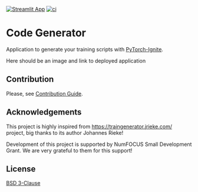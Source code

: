 [![Streamlit App][streamlit-img]][streamlit-url]
[![ci][gha-img]][gha-url]

<!-- [![Preview App][aws-img]][aws-url] -->

# Code Generator

Application to generate your training scripts with [PyTorch-Ignite](https://github.com/pytorch/ignite).

<div>
Here should be an image and link to deployed application
</div>

## Contribution

Please, see [Contribution Guide](CONTRIBUTING.md).

## Acknowledgements

This project is highly inspired from https://traingenerator.jrieke.com/ project, big thanks to its author Johannes Rieke!

Development of this project is supported by NumFOCUS Small Development Grant. We are very grateful to them for this support!

## License

[BSD 3-Clause](LICENSE)

<!-- [aws-img]: https://badgen.net/badge/%20/Deployed%20master%20version/ee4c2c?label= -->
<!-- [aws-url]: http://pytorch-ignite-code-generator-dev.eu-west-3.elasticbeanstalk.com/ -->

[gha-img]: https://github.com/pytorch-ignite/code-generator/actions/workflows/ci.yml/badge.svg
[gha-url]: https://github.com/pytorch-ignite/code-generator/actions/workflows/ci.yml
[streamlit-img]: https://static.streamlit.io/badges/streamlit_badge_black_white.svg
[streamlit-url]: https://share.streamlit.io/pytorch-ignite/code-generator

